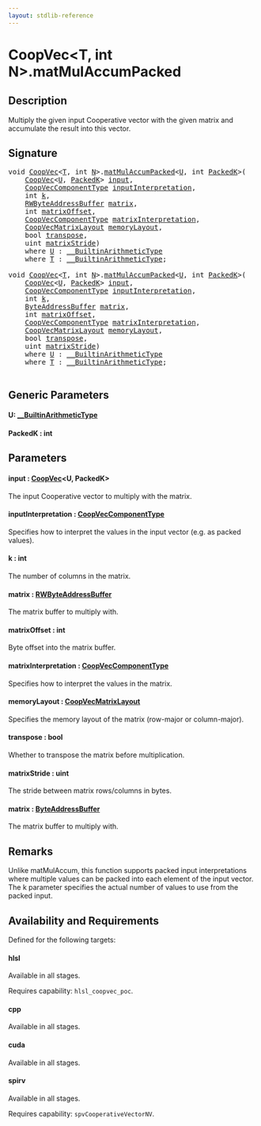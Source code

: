 ```yaml
---
layout: stdlib-reference
---
```


# CoopVec\<T, int N\>\.matMulAccumPacked

## Description

Multiply the given input Cooperative vector with the given matrix and accumulate the result into this vector.



## Signature 

<pre>
<span class="code_keyword">void</span> <a href="index.html" class="code_type">CoopVec</a>&lt;<a href="index.html#typeparam-T" class="code_type">T</a>, <span class="code_keyword">int</span> <a href="index.html#decl-N" class="code_var">N</a>&gt;.<a href="matmulaccumpacked-36b.html">matMulAccumPacked</a>&lt;<a href="matmulaccumpacked-36b.html#typeparam-U" class="code_type">U</a>, <span class="code_keyword">int</span> <a href="matmulaccumpacked-36b.html#decl-PackedK" class="code_var">PackedK</a>&gt;(
    <a href="index.html" class="code_type">CoopVec</a>&lt;<a href="matmulaccumpacked-36b.html#typeparam-U" class="code_type">U</a>, <a href="matmulaccumpacked-36b.html#decl-PackedK" class="code_var">PackedK</a>&gt; <a href="matmulaccumpacked-36b.html#decl-input" class="code_param">input</a>,
    <a href="../coopveccomponenttype-047g/index.html" class="code_type">CoopVecComponentType</a> <a href="matmulaccumpacked-36b.html#decl-inputInterpretation" class="code_param">inputInterpretation</a>,
    <span class="code_keyword">int</span> <a href="matmulaccumpacked-36b.html#decl-k" class="code_param">k</a>,
    <a href="../rwbyteaddressbuffer-0126d/index.html" class="code_type">RWByteAddressBuffer</a> <a href="matmulaccumpacked-36b.html#decl-matrix" class="code_param">matrix</a>,
    <span class="code_keyword">int</span> <a href="matmulaccumpacked-36b.html#decl-matrixOffset" class="code_param">matrixOffset</a>,
    <a href="../coopveccomponenttype-047g/index.html" class="code_type">CoopVecComponentType</a> <a href="matmulaccumpacked-36b.html#decl-matrixInterpretation" class="code_param">matrixInterpretation</a>,
    <a href="../coopvecmatrixlayout-047d/index.html" class="code_type">CoopVecMatrixLayout</a> <a href="matmulaccumpacked-36b.html#decl-memoryLayout" class="code_param">memoryLayout</a>,
    <span class="code_keyword">bool</span> <a href="matmulaccumpacked-36b.html#decl-transpose" class="code_param">transpose</a>,
    <span class="code_keyword">uint</span> <a href="matmulaccumpacked-36b.html#decl-matrixStride" class="code_param">matrixStride</a>)
    <span class='code_keyword'>where</span> <a href="matmulaccumpacked-36b.html#typeparam-U" class="code_type">U</a> : <a href="../../interfaces/0_builtinarithmetictype-029j/index.html" class="code_type">__BuiltinArithmeticType</a>
    <span class='code_keyword'>where</span> <a href="index.html#typeparam-T" class="code_type">T</a> : <a href="../../interfaces/0_builtinarithmetictype-029j/index.html" class="code_type">__BuiltinArithmeticType</a>;

<span class="code_keyword">void</span> <a href="index.html" class="code_type">CoopVec</a>&lt;<a href="index.html#typeparam-T" class="code_type">T</a>, <span class="code_keyword">int</span> <a href="index.html#decl-N" class="code_var">N</a>&gt;.<a href="matmulaccumpacked-36b.html">matMulAccumPacked</a>&lt;<a href="matmulaccumpacked-36b.html#typeparam-U" class="code_type">U</a>, <span class="code_keyword">int</span> <a href="matmulaccumpacked-36b.html#decl-PackedK" class="code_var">PackedK</a>&gt;(
    <a href="index.html" class="code_type">CoopVec</a>&lt;<a href="matmulaccumpacked-36b.html#typeparam-U" class="code_type">U</a>, <a href="matmulaccumpacked-36b.html#decl-PackedK" class="code_var">PackedK</a>&gt; <a href="matmulaccumpacked-36b.html#decl-input" class="code_param">input</a>,
    <a href="../coopveccomponenttype-047g/index.html" class="code_type">CoopVecComponentType</a> <a href="matmulaccumpacked-36b.html#decl-inputInterpretation" class="code_param">inputInterpretation</a>,
    <span class="code_keyword">int</span> <a href="matmulaccumpacked-36b.html#decl-k" class="code_param">k</a>,
    <a href="../byteaddressbuffer-04b/index.html" class="code_type">ByteAddressBuffer</a> <a href="matmulaccumpacked-36b.html#decl-matrix" class="code_param">matrix</a>,
    <span class="code_keyword">int</span> <a href="matmulaccumpacked-36b.html#decl-matrixOffset" class="code_param">matrixOffset</a>,
    <a href="../coopveccomponenttype-047g/index.html" class="code_type">CoopVecComponentType</a> <a href="matmulaccumpacked-36b.html#decl-matrixInterpretation" class="code_param">matrixInterpretation</a>,
    <a href="../coopvecmatrixlayout-047d/index.html" class="code_type">CoopVecMatrixLayout</a> <a href="matmulaccumpacked-36b.html#decl-memoryLayout" class="code_param">memoryLayout</a>,
    <span class="code_keyword">bool</span> <a href="matmulaccumpacked-36b.html#decl-transpose" class="code_param">transpose</a>,
    <span class="code_keyword">uint</span> <a href="matmulaccumpacked-36b.html#decl-matrixStride" class="code_param">matrixStride</a>)
    <span class='code_keyword'>where</span> <a href="matmulaccumpacked-36b.html#typeparam-U" class="code_type">U</a> : <a href="../../interfaces/0_builtinarithmetictype-029j/index.html" class="code_type">__BuiltinArithmeticType</a>
    <span class='code_keyword'>where</span> <a href="index.html#typeparam-T" class="code_type">T</a> : <a href="../../interfaces/0_builtinarithmetictype-029j/index.html" class="code_type">__BuiltinArithmeticType</a>;

</pre>

## Generic Parameters

####  <a id="typeparam-U"></a>U: [\_\_BuiltinArithmeticType](../../interfaces/0_builtinarithmetictype-029j/index.html)
####  <a id="decl-PackedK"></a>PackedK  : int

## Parameters

####  <a id="decl-input"></a>input  : [CoopVec](index.html)\<U, PackedK\>
The input Cooperative vector to multiply with the matrix.

####  <a id="decl-inputInterpretation"></a>inputInterpretation  : [CoopVecComponentType](../coopveccomponenttype-047g/index.html)
Specifies how to interpret the values in the input vector (e.g. as packed values).

####  <a id="decl-k"></a>k  : int
The number of columns in the matrix.

####  <a id="decl-matrix"></a>matrix  : [RWByteAddressBuffer](../rwbyteaddressbuffer-0126d/index.html)
The matrix buffer to multiply with.

####  <a id="decl-matrixOffset"></a>matrixOffset  : int
Byte offset into the matrix buffer.

####  <a id="decl-matrixInterpretation"></a>matrixInterpretation  : [CoopVecComponentType](../coopveccomponenttype-047g/index.html)
Specifies how to interpret the values in the matrix.

####  <a id="decl-memoryLayout"></a>memoryLayout  : [CoopVecMatrixLayout](../coopvecmatrixlayout-047d/index.html)
Specifies the memory layout of the matrix (row-major or column-major).

####  <a id="decl-transpose"></a>transpose  : bool
Whether to transpose the matrix before multiplication.

####  <a id="decl-matrixStride"></a>matrixStride  : uint
The stride between matrix rows/columns in bytes.

####  <a id="decl-matrix"></a>matrix  : [ByteAddressBuffer](../byteaddressbuffer-04b/index.html)
The matrix buffer to multiply with.


## Remarks
Unlike matMulAccum, this function supports packed input interpretations where multiple values
can be packed into each element of the input vector. The k parameter specifies the actual number of
values to use from the packed input.


## Availability and Requirements

Defined for the following targets:

#### hlsl
Available in all stages.

Requires capability: `hlsl_coopvec_poc`.
#### cpp
Available in all stages.

#### cuda
Available in all stages.

#### spirv
Available in all stages.

Requires capability: `spvCooperativeVectorNV`.


